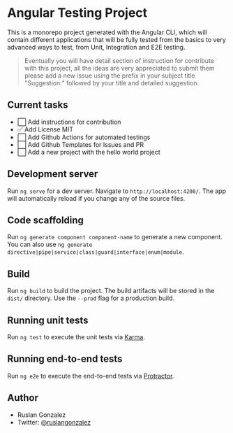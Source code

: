# Angular Testing Project

This is a monorepo project generated with the Angular CLI, which will contain different applications that will be fully tested from the basics to very advanced ways to test, from Unit, Integration and E2E testing.

> Eventually you will have detail section of instruction for contribute with this project, all the ideas are very appreciated to submit them please add a new issue using the prefix in your subject title "Suggestion:" followed by your title and detailed suggestion.

## Current tasks

- ⬜ Add instructions for contribution
- ✅ Add License MIT
- ⬜ Add Github Actions for automated testings
- ⬜ Add Github Templates for Issues and PR
- ⬜ Add a new project with the hello world project

## Development server

Run `ng serve` for a dev server. Navigate to `http://localhost:4200/`. The app will automatically reload if you change any of the source files.

## Code scaffolding

Run `ng generate component component-name` to generate a new component. You can also use `ng generate directive|pipe|service|class|guard|interface|enum|module`.

## Build

Run `ng build` to build the project. The build artifacts will be stored in the `dist/` directory. Use the `--prod` flag for a production build.

## Running unit tests

Run `ng test` to execute the unit tests via [Karma](https://karma-runner.github.io).

## Running end-to-end tests

Run `ng e2e` to execute the end-to-end tests via [Protractor](http://www.protractortest.org/).

## Author
- Ruslan Gonzalez
- Twitter: [@ruslangonzalez](https://twitter.com/ruslangonzalez)
